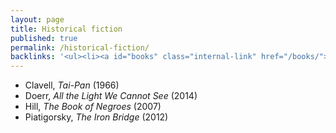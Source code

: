 ```yaml
---
layout: page
title: Historical fiction
published: true
permalink: /historical-fiction/
backlinks: '<ul><li><a id="books" class="internal-link" href="/books/">Books</a></li></ul>'
---
```


* Clavell, _Tai-Pan_ (1966) 
* Doerr, _All the Light We Cannot See_ (2014) 
* Hill, _The Book of Negroes_ (2007) 
* Piatigorsky, _The Iron Bridge_ (2012) 

